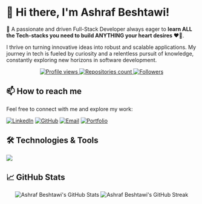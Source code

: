 # 👋 Hi there, I'm Ashraf Beshtawi!

🚀 A passionate and driven Full-Stack Developer always eager to **learn ALL the Tech-stacks you need to build ANYTHING your heart desires ❤️‍🔥**.

I thrive on turning innovative ideas into robust and scalable applications. My journey in tech is fueled by curiosity and a relentless pursuit of knowledge, constantly exploring new horizons in software development.

<p align="center">
  <a href="https://github.com/ashrafbeshtawi">
    <img
      src="https://komarev.com/ghpvc/?username=ashrafbeshtawi&label=Profile%20Views&color=ff4c6b&style=flat-square"
      alt="Profile views"
    />
  </a>
  <a href="https://github.com/ashrafbeshtawi?tab=repositories">
    <img
      src="https://badgen.net/badge/Repos/15/purple"
      alt="Repositories count"
    />
  </a>
  <a href="https://github.com/ashrafbeshtawi?tab=followers">
    <img
      src="https://badgen.net/badge/Followers/10/green"
      alt="Followers"
    />
  </a>
</p>

## 📫 How to reach me

Feel free to connect with me and explore my work:

[![LinkedIn](https://img.shields.io/badge/LinkedIn-0077B5?style=for-the-badge&logo=linkedin&logoColor=white)](https://www.linkedin.com/in/ashrafbeshtawi/)
[![GitHub](https://img.shields.io/badge/GitHub-100000?style=for-the-badge&logo=github&logoColor=white)](https://github.com/ashrafbeshtawi)
[![Email](https://img.shields.io/badge/Email-D14836?style=for-the-badge&logo=gmail&logoColor=white)](mailto:beshtawi.ashraf@gmail.com)
[![Portfolio](https://img.shields.io/badge/Portfolio-A435F0?style=for-the-badge&logo=globe&logoColor=white)](https://ashrafbeshtawi.github.io/)



## 🛠️ Technologies & Tools

<p align="left">
  <a href="https://skillicons.dev">
    <img src="https://skillicons.dev/icons?i=js,python,php,typescript,html,css,react,vue,symfony,nodejs,git,github,docker" />
  </a>
</p>


## 📈 GitHub Stats

<p align="center">
  <img src="https://github-readme-stats.vercel.app/api?username=ashrafbeshtawi&show_icons=true&theme=radical" alt="Ashraf Beshtawi's GitHub Stats"/>
  <img src="https://github-readme-streak-stats.herokuapp.com/?user=ashrafbeshtawi&theme=radical" alt="Ashraf Beshtawi's GitHub Streak"/>
</p>



